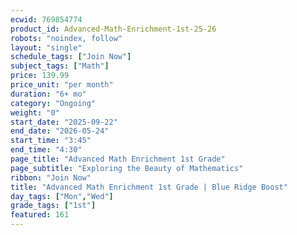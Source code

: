 ```yaml
---
ecwid: 769854774
product_id: Advanced-Math-Enrichment-1st-25-26
robots: "noindex, follow"
layout: "single"
schedule_tags: ["Join Now"]
subject_tags: ["Math"]
price: 139.99
price_unit: "per month"
duration: "6+ mo"
category: "Ongoing"
weight: "0"
start_date: "2025-09-22"
end_date: "2026-05-24"
start_time: "3:45"
end_time: "4:30"
page_title: "Advanced Math Enrichment 1st Grade"
page_subtitle: "Exploring the Beauty of Mathematics"
ribbon: "Join Now"
title: "Advanced Math Enrichment 1st Grade | Blue Ridge Boost"
day_tags: ["Mon","Wed"]
grade_tags: ["1st"]
featured: 161
---
```

